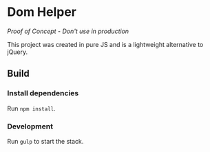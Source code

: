 # Dom Helper

*Proof of Concept - Don't use in production*

This project was created in pure JS and is a lightweight alternative to jQuery.


## Build

### Install dependencies

Run `npm install`.

### Development

Run `gulp` to start the stack.


